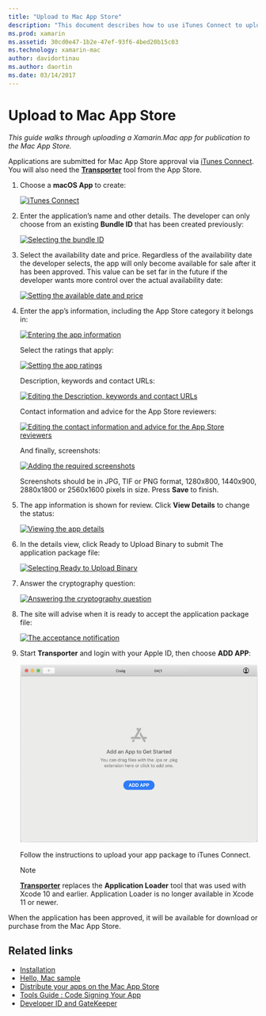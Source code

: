 ```yaml
---
title: "Upload to Mac App Store"
description: "This document describes how to use iTunes Connect to upload a Xamarin.Mac app to the Mac App Store. It discusses the information required by iTunes Connect to complete the process."
ms.prod: xamarin
ms.assetid: 30cd0e47-1b2e-47ef-93f6-4bed20b15c03
ms.technology: xamarin-mac
author: davidortinau
ms.author: daortin
ms.date: 03/14/2017
---
```


# Upload to Mac App Store

_This guide walks through uploading a Xamarin.Mac app for publication to the Mac App Store._

Applications are submitted for Mac App Store approval via [iTunes Connect](https://itunesconnect.apple.com/). You will also need the [**Transporter**](https://apps.apple.com/us/app/transporter/id1450874784?mt=12) tool from the App Store.

1. Choose a **macOS App** to create: 

    [![](uploading-images/image65.png "iTunes Connect")](uploading-images/image65.png#lightbox)

2. Enter the application’s name and other details. The developer can only choose from an existing **Bundle ID** that has been created
previously: 

    [![](uploading-images/image66.png "Selecting the bundle ID")](uploading-images/image66.png#lightbox)

3. Select the availability date and price. Regardless of the availability
date the developer selects, the app will only become available for sale after it has been approved. This value can be set far in the future if the developer wants more control over the actual availability date: 

    [![](uploading-images/image67.png "Setting the available date and price")](uploading-images/image67.png#lightbox)

4. Enter the app’s information, including the App Store category it
belongs in: 

    [![](uploading-images/image68.png "Entering the app information")](uploading-images/image68.png#lightbox) 

    Select the ratings that apply: 

    [![](uploading-images/image69.png "Setting the app ratings")](uploading-images/image69.png#lightbox) 

    Description, keywords and contact URLs: 

    [![](uploading-images/image70.png "Editing the Description, keywords and contact URLs")](uploading-images/image70.png#lightbox) 

    Contact information and advice for the App Store reviewers: 

    [![](uploading-images/image71.png "Editing the contact information and advice for the App Store reviewers")](uploading-images/image71.png#lightbox) 

    And finally, screenshots: 

    [![](uploading-images/image72.png "Adding the required screenshots")](uploading-images/image72.png#lightbox) 

    Screenshots should be in JPG, TIF or PNG format, 1280x800, 1440x900,
2880x1800 or 2560x1600 pixels in size. Press **Save** to
finish.

5. The app information is shown for review. Click **View Details** to change the status: 

    [![](uploading-images/image73.png "Viewing the app details")](uploading-images/image73.png#lightbox)

6. In the details view, click Ready to Upload Binary to submit
The application package file: 

    [![](uploading-images/image74.png "Selecting Ready to Upload Binary")](uploading-images/image74.png#lightbox)

7. Answer the cryptography question: 

    [![](uploading-images/image75.png "Answering the cryptography question")](uploading-images/image75.png#lightbox)

8. The site will advise when it is ready to accept the application
package file: 

    [![](uploading-images/image76.png "The acceptance notification")](uploading-images/image76.png#lightbox)

9. Start **Transporter** and login with your Apple ID, then choose **ADD APP**:

    [![](uploading-images/transporter01-sml.png "The Application Loader interface")](uploading-images/transporter01.png#lightbox)

    Follow the instructions to upload your app package to iTunes Connect.

    > [!NOTE]
    > [**Transporter**](https://apps.apple.com/us/app/transporter/id1450874784?mt=12) replaces 
    > the **Application Loader** tool that was used with Xcode 10 and earlier.
    > Application Loader is no longer available in Xcode 11 or newer.

When the application has been approved, it will be available for download or purchase from the Mac App Store.

## Related links

- [Installation](~//mac/get-started/installation.md)
- [Hello, Mac sample](~/mac/get-started/hello-mac.md)
- [Distribute your apps on the Mac App Store](https://developer.apple.com/devcenter/mac/checklist/)
- [Tools Guide : Code Signing Your App](https://developer.apple.com/library/mac/#documentation/ToolsLanguages/Conceptual/OSXWorkflowGuide/CodeSigning/CodeSigning.html)
- [Developer ID and GateKeeper](https://developer.apple.com/resources/developer-id/)
